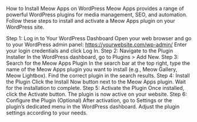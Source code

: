 How to Install Meow Apps on WordPress
Meow Apps provides a range of powerful WordPress plugins for media management, SEO, and automation. Follow these steps to install and activate a Meow Apps plugin on your WordPress site.

Step 1: Log in to Your WordPress Dashboard
Open your web browser and go to your WordPress admin panel:
https://yourwebsite.com/wp-admin/
Enter your login credentials and click Log In.
Step 2: Navigate to the Plugin Installer
In the WordPress dashboard, go to Plugins > Add New.
Step 3: Search for the Meow Apps Plugin
In the search bar at the top right, type the name of the Meow Apps plugin you want to install (e.g., Meow Gallery, Meow Lightbox).
Find the correct plugin in the search results.
Step 4: Install the Plugin
Click the Install Now button next to the Meow Apps plugin.
Wait for the installation to complete.
Step 5: Activate the Plugin
Once installed, click the Activate button.
The plugin is now active on your website.
Step 6: Configure the Plugin (Optional)
After activation, go to Settings or the plugin’s dedicated menu in the WordPress dashboard.
Adjust the plugin settings according to your needs.
